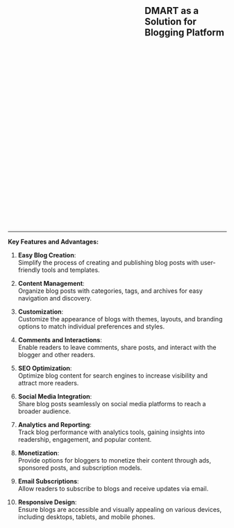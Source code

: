 <style>


.bg-img {
background-image: url('./assets/blogging-platforms.png');
	background-size: cover;
	width: 100%;
	height: 529px;

}

.h2, h2 {

	margin-left: 15em;
	margin-top: 0em;
	padding-top: 23px;
	font-size: bold;
	font-weight: 700;
}
</style>
<div class=bg-img>
<h2> DMART as a Solution for Blogging Platform </h2>

</div>

<!-- ### **DMART as a Solution for Blogging Platform** -->

---

**Key Features and Advantages:**

1. **Easy Blog Creation**:  
   Simplify the process of creating and publishing blog posts with user-friendly tools and templates.

2. **Content Management**:  
   Organize blog posts with categories, tags, and archives for easy navigation and discovery.

3. **Customization**:  
   Customize the appearance of blogs with themes, layouts, and branding options to match individual preferences and styles.

4. **Comments and Interactions**:  
   Enable readers to leave comments, share posts, and interact with the blogger and other readers.

5. **SEO Optimization**:  
   Optimize blog content for search engines to increase visibility and attract more readers.

6. **Social Media Integration**:  
   Share blog posts seamlessly on social media platforms to reach a broader audience.

7. **Analytics and Reporting**:  
   Track blog performance with analytics tools, gaining insights into readership, engagement, and popular content.

8. **Monetization**:  
   Provide options for bloggers to monetize their content through ads, sponsored posts, and subscription models.

9. **Email Subscriptions**:  
   Allow readers to subscribe to blogs and receive updates via email.

10. **Responsive Design**:  
    Ensure blogs are accessible and visually appealing on various devices, including desktops, tablets, and mobile phones.
